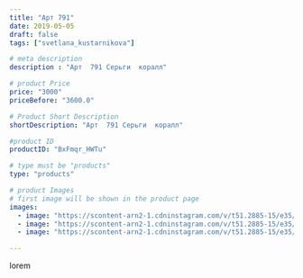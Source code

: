 ```yaml
---
title: "Арт 791"
date: 2019-05-05
draft: false
tags: ["svetlana_kustarnikova"]

# meta description
description : "Арт  791 Серьги  коралл"

# product Price
price: "3000"
priceBefore: "3600.0"

# Product Short Description
shortDescription: "Арт  791 Серьги  коралл"

#product ID
productID: "BxFmqr_HWTu"

# type must be "products"
type: "products"

# product Images
# first image will be shown in the product page
images:
  - image: "https://scontent-arn2-1.cdninstagram.com/v/t51.2885-15/e35/58468776_197397254572561_3644779232854890114_n.jpg?se=7&tp=1&_nc_ht=scontent-arn2-1.cdninstagram.com&_nc_cat=101&_nc_ohc=jAvq78DCk9oAX88j9n3&ccb=7-4&oh=2a52a50d476702915c2208d2eddb7edc&oe=60819F3E&ig_cache_key=MjAzNzIwNDQ1NDk0OTU3Mzg5Nw%3D%3D.2-ccb7-4"
  - image: "https://scontent-arn2-1.cdninstagram.com/v/t51.2885-15/e35/58961849_398735487346941_6965605092231902714_n.jpg?se=7&tp=1&_nc_ht=scontent-arn2-1.cdninstagram.com&_nc_cat=109&_nc_ohc=0jJ7-Hrec1gAX_zloVu&ccb=7-4&oh=3d1d45edae7dec7b1421a743bccdf13f&oe=608486C6&ig_cache_key=MjAzNzIwNDQ1NDk0MTM3OTY1Mw%3D%3D.2-ccb7-4"
  - image: "https://scontent-arn2-1.cdninstagram.com/v/t51.2885-15/e35/58616644_294261718178963_2648499026680591008_n.jpg?se=7&tp=1&_nc_ht=scontent-arn2-1.cdninstagram.com&_nc_cat=111&_nc_ohc=qcllFXOPsiEAX-VTTEB&ccb=7-4&oh=d486aa70cb1c0631cdd423fefd236ed4&oe=60847256&ig_cache_key=MjAzNzIwNDQ1NDk0OTU4MjY4MA%3D%3D.2-ccb7-4"

---
```

lorem
